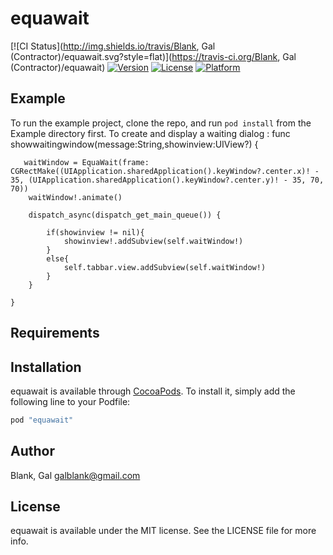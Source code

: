 # equawait

[![CI Status](http://img.shields.io/travis/Blank, Gal (Contractor)/equawait.svg?style=flat)](https://travis-ci.org/Blank, Gal (Contractor)/equawait)
[![Version](https://img.shields.io/cocoapods/v/equawait.svg?style=flat)](http://cocoapods.org/pods/equawait)
[![License](https://img.shields.io/cocoapods/l/equawait.svg?style=flat)](http://cocoapods.org/pods/equawait)
[![Platform](https://img.shields.io/cocoapods/p/equawait.svg?style=flat)](http://cocoapods.org/pods/equawait)

## Example

To run the example project, clone the repo, and run `pod install` from the Example directory first.
To create and display a waiting dialog :
func showwaitingwindow(message:String,showinview:UIView?)
    {
        
       waitWindow = EquaWait(frame: CGRectMake((UIApplication.sharedApplication().keyWindow?.center.x)! - 35, (UIApplication.sharedApplication().keyWindow?.center.y)! - 35, 70, 70))
        waitWindow!.animate()
        
        dispatch_async(dispatch_get_main_queue()) {
            
            if(showinview != nil){
                showinview!.addSubview(self.waitWindow!)
            }
            else{
                self.tabbar.view.addSubview(self.waitWindow!)
            }
        }
 
    }

## Requirements

## Installation

equawait is available through [CocoaPods](http://cocoapods.org). To install
it, simply add the following line to your Podfile:

```ruby
pod "equawait"
```

## Author

Blank, Gal galblank@gmail.com

## License

equawait is available under the MIT license. See the LICENSE file for more info.
